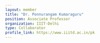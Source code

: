 ```yaml
---
layout: member
title: "Dr. Ponnurangam Kumaraguru"
position: Associate Professor
organization: IIIT-Delhi
type: Collaborator
profile_link: https://www.iiitd.ac.in/pk
---
```


